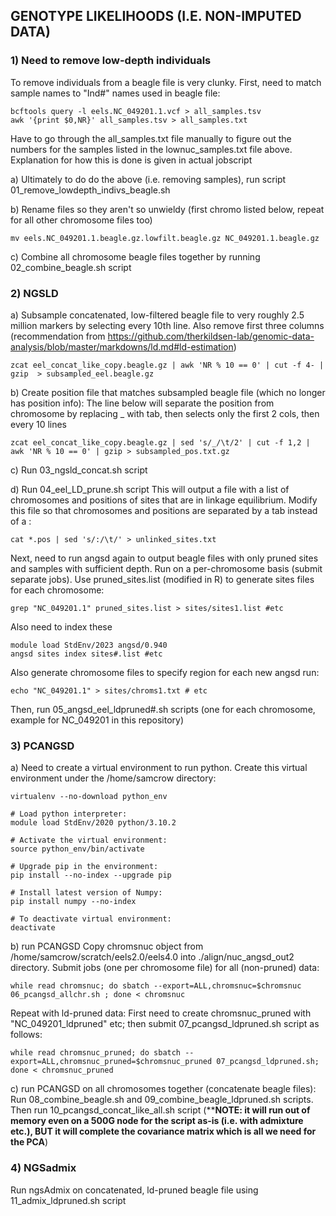 ## GENOTYPE LIKELIHOODS (I.E. NON-IMPUTED DATA)
### 1) Need to remove low-depth individuals
To remove individuals from a beagle file is very clunky.
First, need to match sample names to "Ind#" names used in beagle file:
```
bcftools query -l eels.NC_049201.1.vcf > all_samples.tsv
awk '{print $0,NR}' all_samples.tsv > all_samples.txt
```
Have to go through the all_samples.txt file manually to figure out the numbers for the samples listed in the lownuc_samples.txt file above.
Explanation for how this is done is given in actual jobscript

a) Ultimately to do do the above (i.e. removing samples), run script 01_remove_lowdepth_indivs_beagle.sh

b) Rename files so they aren't so unwieldy (first chromo listed below, repeat for all other chromosome files too)
```
mv eels.NC_049201.1.beagle.gz.lowfilt.beagle.gz NC_049201.1.beagle.gz
```
c) Combine all chromosome beagle files together by running 02_combine_beagle.sh script



### 2) NGSLD
a) Subsample concatenated, low-filtered beagle file to very roughly 2.5 million markers by selecting every 10th line.
Also remove first three columns (recommendation from https://github.com/therkildsen-lab/genomic-data-analysis/blob/master/markdowns/ld.md#ld-estimation)
```
zcat eel_concat_like_copy.beagle.gz | awk 'NR % 10 == 0' | cut -f 4- | gzip  > subsampled_eel.beagle.gz
```

b) Create position file that matches subsampled beagle file (which no longer has position info):
The line below will separate the position from chromosome by replacing _ with tab, then selects only the first 2 cols, then every 10 lines
```
zcat eel_concat_like_copy.beagle.gz | sed 's/_/\t/2' | cut -f 1,2 | awk 'NR % 10 == 0' | gzip > subsampled_pos.txt.gz
```

c) Run 03_ngsld_concat.sh script

d) Run 04_eel_LD_prune.sh script
This will output a file with a list of chromosomes and positions of sites that are in linkage equilibrium.
Modify this file so that chromosomes and positions are separated by a tab instead of a :
```
cat *.pos | sed 's/:/\t/' > unlinked_sites.txt
```
Next, need to run angsd again to output beagle files with only pruned sites and samples with sufficient depth.
Run on a per-chromosome basis (submit separate jobs).
Use pruned_sites.list (modified in R) to generate sites files for each chromosome:
```
grep "NC_049201.1" pruned_sites.list > sites/sites1.list #etc
```
Also need to index these
```
module load StdEnv/2023 angsd/0.940
angsd sites index sites#.list #etc
```
Also generate chromosome files to specify region for each new angsd run:
```
echo "NC_049201.1" > sites/chroms1.txt # etc
```
Then, run 05_angsd_eel_ldpruned#.sh scripts (one for each chromosome, example for NC_049201 in this repository)


### 3) PCANGSD
a) Need to create a virtual environment to run python.
Create this virtual environment under the /home/samcrow directory:
```
virtualenv --no-download python_env

# Load python interpreter:
module load StdEnv/2020 python/3.10.2

# Activate the virtual environment:
source python_env/bin/activate

# Upgrade pip in the environment:
pip install --no-index --upgrade pip

# Install latest version of Numpy:
pip install numpy --no-index

# To deactivate virtual environment:
deactivate
```

b) run PCANGSD
Copy chromsnuc object from /home/samcrow/scratch/eels2.0/eels4.0 into ./align/nuc_angsd_out2 directory.
Submit jobs (one per chromosome file) for all (non-pruned) data:
```
while read chromsnuc; do sbatch --export=ALL,chromsnuc=$chromsnuc 06_pcangsd_allchr.sh ; done < chromsnuc
```
Repeat with ld-pruned data:
First need to create chromsnuc_pruned with "NC_049201_ldpruned" etc; then submit 07_pcangsd_ldpruned.sh script as follows:
```
while read chromsnuc_pruned; do sbatch --export=ALL,chromsnuc_pruned=$chromsnuc_pruned 07_pcangsd_ldpruned.sh; done < chromsnuc_pruned
```

c) run PCANGSD on all chromosomes together (concatenate beagle files):
Run 08_combine_beagle.sh and 09_combine_beagle_ldpruned.sh scripts.
Then run 10_pcangsd_concat_like_all.sh script (****NOTE: it will run out of memory even on a 500G node for the script as-is (i.e. with admixture etc.), BUT it will complete the covariance matrix which is all we need for the PCA**)


### 4) NGSadmix
Run ngsAdmix on concatenated, ld-pruned beagle file using 11_admix_ldpruned.sh script






